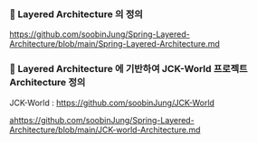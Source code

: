 
### 🚀 Layered Architecture 의 정의
https://github.com/soobinJung/Spring-Layered-Architecture/blob/main/Spring-Layered-Architecture.md


### 🚀 Layered Architecture 에 기반하여 JCK-World 프로젝트 Architecture 정의
JCK-World : https://github.com/soobinJung/JCK-World

[a](https://github.com/soobinJung/Spring-Layered-Architecture/blob/main/JCK-world-Architecture.md)https://github.com/soobinJung/Spring-Layered-Architecture/blob/main/JCK-world-Architecture.md
